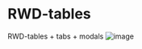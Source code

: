 # RWD-tables
RWD-tables + tabs + modals 
![image](https://user-images.githubusercontent.com/17318047/222779853-7b185231-d2c5-41e8-bcef-756cab907803.png)
